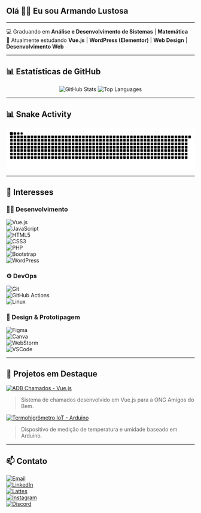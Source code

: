 ## Olá 👋🏼 Eu sou Armando Lustosa

---

💻 Graduando em **Análise e Desenvolvimento de Sistemas** | **Matemática**
<br>
🚧 Atualmente estudando **Vue.js** | **WordPress (Elementor)** | **Web Design** | **Desenvolvimento Web**

---

## 📊 Estatísticas de GitHub

<p align="center">
  <img 
    src="https://github-readme-stats.vercel.app/api?username=armandolustosa&show_icons=true&count_private=true&theme=dracula&hide_border=true" 
    alt="GitHub Stats" 
    width="45%" 
  />
  <img 
    src="https://github-readme-stats.vercel.app/api/top-langs/?username=armandolustosa&layout=compact&theme=dracula&hide_border=true" 
    alt="Top Languages" 
    width="45%" 
  />
</p>

---

## 📊 Snake Activity

<div align="center">
  <picture>
    <!-- Dark mode -->
    <source media="(prefers-color-scheme: dark)"
            srcset="https://raw.githubusercontent.com/armandolustosa/armandolustosa/output/snake.svg?palette=github-dark" />
    <!-- Light mode -->
    <source media="(prefers-color-scheme: light)"
            srcset="https://raw.githubusercontent.com/armandolustosa/armandolustosa/output/snake.svg" />
    <img alt="GitHub Contributions Snake"
         src="https://raw.githubusercontent.com/armandolustosa/armandolustosa/output/snake.svg" />
  </picture>
</div>

---

## 🚀 Interesses

### 👨‍💻 Desenvolvimento
![Vue.js](https://img.shields.io/badge/Vue.js-35495E?style=for-the-badge&logo=vue.js&logoColor=4FC08D)   
![JavaScript](https://img.shields.io/badge/JavaScript-F7DF1E?style=for-the-badge&logo=javascript&logoColor=black)   
![HTML5](https://img.shields.io/badge/HTML5-E34F26?style=for-the-badge&logo=html5&logoColor=white)   
![CSS3](https://img.shields.io/badge/CSS3-1572B6?style=for-the-badge&logo=css3&logoColor=white)   
![PHP](https://img.shields.io/badge/PHP-777BB4?style=for-the-badge&logo=php&logoColor=white)   
![Bootstrap](https://img.shields.io/badge/Bootstrap-563D7C?style=for-the-badge&logo=bootstrap&logoColor=white)   
![WordPress](https://img.shields.io/badge/WordPress-21759B?style=for-the-badge&logo=wordpress&logoColor=white)   

### ⚙️ DevOps 
![Git](https://img.shields.io/badge/Git-F05032?style=for-the-badge&logo=git&logoColor=white)   
![GitHub Actions](https://img.shields.io/badge/GitHub_Actions-2088FF?style=for-the-badge&logo=github-actions&logoColor=white)   
![Linux](https://img.shields.io/badge/Linux-FCC624?style=for-the-badge&logo=linux&logoColor=black)   

### 🎨 Design & Prototipagem
![Figma](https://img.shields.io/badge/Figma-F24E1E?style=for-the-badge&logo=figma&logoColor=white)   
![Canva](https://img.shields.io/badge/Canva-00C4CC?style=for-the-badge&logo=canva&logoColor=white)   
![WebStorm](https://img.shields.io/badge/WebStorm-000000?style=for-the-badge&logo=webstorm&logoColor=white)   
![VSCode](https://img.shields.io/badge/VSCode-007ACC?style=for-the-badge&logo=visual-studio-code&logoColor=white)   

---

## 📂 Projetos em Destaque

[![ADB Chamados - Vue.js](https://img.shields.io/badge/ADB%20Chamados-Vue.js-42b883?style=for-the-badge&logo=vue.js&logoColor=white)](https://github.com/amigos-do-bem/adb-chamados-vue)  
> Sistema de chamados desenvolvido em Vue.js para a ONG Amigos do Bem.

[![Termohigrômetro IoT - Arduino](https://img.shields.io/badge/Termohigrômetro-IoT-FF6C37?style=for-the-badge&logo=arduino&logoColor=white)](https://github.com/amigos-do-bem/iot-termohigrometro)  
> Dispositivo de medição de temperatura e umidade baseado em Arduino.

---

## 📫 Contato

[![Email](https://img.shields.io/badge/✉️-joselustosa0001@gmail.com-D14836?style=for-the-badge&logo=gmail&logoColor=white)](mailto:joselustosa0001@gmail.com)   
[![LinkedIn](https://img.shields.io/badge/🔗-LinkedIn-0077B5?style=for-the-badge&logo=linkedin&logoColor=white)](https://linkedin.com/in/armandolustosa)   
[![Lattes](https://img.shields.io/badge/Lattes-2CA332?style=for-the-badge&logo=cnpq&logoColor=white)](http://lattes.cnpq.br/1489534360029604)    
[![Instagram](https://img.shields.io/badge/📸-Instagram-E4405F?style=for-the-badge&logo=instagram&logoColor=white)](https://instagram.com/armandolustosa)   
[![Discord](https://img.shields.io/badge/🎮-Discord-7289DA?style=for-the-badge&logo=discord&logoColor=white)](https://discord.gg/armandolustosa)   
